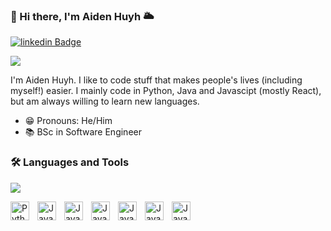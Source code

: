 ### 👋 Hi there, I'm Aiden Huyh 🌥️
[![linkedin Badge](https://img.shields.io/badge/aiden--huyh-blue?style=social&logo=Linkedin&logoColor=blue&link=https://www.linkedin.com/in/aidenhuyh)](https://www.linkedin.com/in/aidenhuyh)

<img src="https://user-images.githubusercontent.com/73097560/115834477-dbab4500-a447-11eb-908a-139a6edaec5c.gif">

I'm Aiden Huyh. I like to code stuff that makes people's lives (including myself!) easier. I mainly code in Python, Java and Javascipt (mostly React), but am always willing to learn new languages.


- 😁 Pronouns: He/Him
- 📚 BSc in Software Engineer

### 🛠 Languages and Tools
<img src="https://user-images.githubusercontent.com/73097560/115834477-dbab4500-a447-11eb-908a-139a6edaec5c.gif">

<img align="left" alt="Python" width="30px" style="padding-right:10px;"   
  src="https://cdn.jsdelivr.net/gh/devicons/devicon/icons/python/python-original.svg">
<img align="left" alt="Java" width="30px" style="padding-right:10px;"   
  src="https://cdn.jsdelivr.net/gh/devicons/devicon/icons/java/java-original.svg">
<img align="left" alt="Java" width="30px" style="padding-right:10px;"   
  src="https://cdn.jsdelivr.net/gh/devicons/devicon/icons/anaconda/anaconda-original.svg">
<img align="left" alt="Java" width="30px" style="padding-right:10px;"   
  src="https://cdn.jsdelivr.net/gh/devicons/devicon/icons/git/git-original.svg">
<img align="left" alt="Java" width="30px" style="padding-right:10px;"   
  src="https://cdn.jsdelivr.net/gh/devicons/devicon/icons/docker/docker-original.svg">
<img align="left" alt="Java" width="30px" style="padding-right:10px;"   
  src="https://cdn.jsdelivr.net/gh/devicons/devicon/icons/postgresql/postgresql-original.svg">
<img align="left" alt="Java" width="30px" style="padding-right:10px;"   
  src="https://cdn.jsdelivr.net/gh/devicons/devicon/icons/mysql/mysql-original.svg">
<br>
<br>
